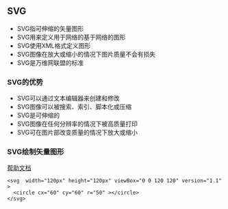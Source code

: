 ## SVG
* SVG指可伸缩的矢量图形
* SVG用来定义用于网络的基于网络的图形
* SVG使用XML格式定义图形
* SVG图像在放大或缩小的情况下图片质量不会有损失
* SVG是万维网联盟的标准

### SVG的优势
* SVG可以通过文本编辑器来创建和修改
* SVG图像可以被搜索、索引、脚本化或压缩
* SVG是可伸缩的
* SVG图像在任何分辨率的情况下被高质量打印
* SVG可在图片部改变质量的情况下放大或缩小

### SVG绘制矢量图形
[帮助文档](developer.mozilla.org/zh-CN/)
```
<svg  width="120px" height="120px" viewBox="0 0 120 120" version="1.1" >
  <circle cx="60" cy="60" r="50" ></circle>
</svg>
```
